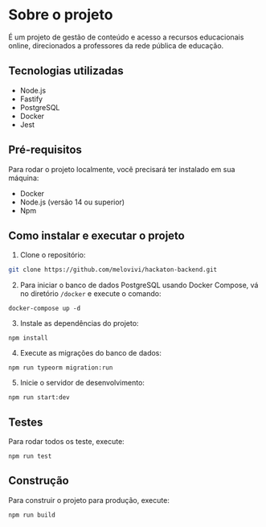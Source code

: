 # Sobre o projeto
É um projeto de gestão de conteúdo e acesso a recursos educacionais online, direcionados a professores da rede pública de educação.


## Tecnologias utilizadas
  - Node.js
  - Fastify
  - PostgreSQL
  - Docker
  - Jest


##  Pré-requisitos 
Para rodar o projeto localmente, você precisará ter instalado em sua máquina:

- Docker
- Node.js (versão 14 ou superior)
- Npm

## Como instalar e executar o projeto
1. Clone o repositório:
```sh
git clone https://github.com/melovivi/hackaton-backend.git
```

2. Para iniciar o banco de dados PostgreSQL usando Docker Compose, vá no diretório ```/docker``` e execute o comando:
```
docker-compose up -d
```

3. Instale as dependências do projeto:
```
npm install
```

4. Execute as migrações do banco de dados:
```
npm run typeorm migration:run
```

5. Inicie o servidor de desenvolvimento:
```
npm run start:dev
```

## Testes
Para rodar todos os teste, execute:
```
npm run test
```

## Construção
Para construir o projeto para produção, execute:
```
npm run build
```
